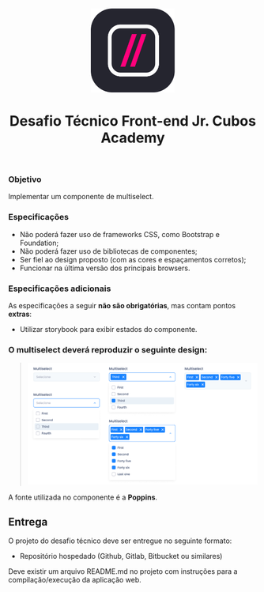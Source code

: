 <h1 align="center">
    <img alt="Cubos Academy" width="170" src="cubos_academy.png" />
    </br>
    </br>
    Desafio Técnico Front-end Jr. Cubos Academy
    </br>
    </br>
</h1>

### Objetivo

Implementar um componente de multiselect.

### Especificações

- Não poderá fazer uso de frameworks CSS, como Bootstrap e Foundation;
- Não poderá fazer uso de bibliotecas de componentes;
- Ser fiel ao design proposto (com as cores e espaçamentos corretos);
- Funcionar na última versão dos principais browsers.

### Especificações adicionais

As especificações a seguir **não são obrigatórias**, mas contam pontos **extras**:
- Utilizar storybook para exibir estados do componente.

### O multiselect deverá reproduzir o seguinte design:

> ![](multiselect.png)

A fonte utilizada no componente é a **Poppins**.

## Entrega

O projeto do desafio técnico deve ser entregue no seguinte formato:
- Repositório hospedado (Github, Gitlab, Bitbucket ou similares)

Deve existir um arquivo README.md no projeto com instruções para a compilação/execução da aplicação web.
